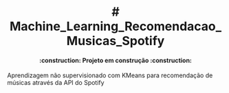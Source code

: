 <h1 align='center'> # Machine_Learning_Recomendacao_Musicas_Spotify </h1>

<h4 align="center"> 
    :construction:  Projeto em construção  :construction:
</h4>

Aprendizagem não supervisionado com KMeans para recomendação de músicas através da API do Spotify
